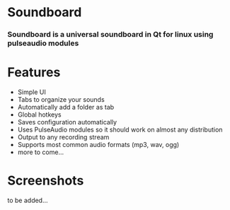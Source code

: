 # Soundboard
### Soundboard is a universal soundboard in Qt for linux using pulseaudio modules

# Features

- Simple UI
- Tabs to organize your sounds
- Automatically add a folder as tab
- Global hotkeys
- Saves configuration automatically
- Uses PulseAudio modules so it should work on almost any distribution
- Output to any recording stream
- Supports most common audio formats (mp3, wav, ogg)
- more to come...

# Screenshots
to be added...